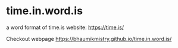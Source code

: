 # time.in.word.is
a word format of time.is website: https://time.is/

Checkout webpage https://bhaumikmistry.github.io/time.in.word.is/